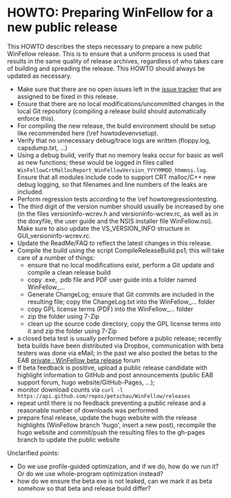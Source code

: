 HOWTO: Preparing WinFellow for a new public release
===================================================

This HOWTO describes the steps necessary to prepare a new public WinFellow release. This is to ensure that a uniform process is used that results in the same quality of release archives, regardless of who takes care of building and spreading the release. This HOWTO should always be updated as necessary.

* Make sure that there are no open issues left in the [issue tracker](https://github.com/petschau/WinFellow/issues) that are assigned to be fixed in this release.
* Ensure that there are no local modifications/uncommitted changes in the local Git repository (compiling a release build should automatically enforce this).
* For compiling the new release, the build environment should be setup like recommended here (\ref howtodevenvsetup).
* Verify that no unnecessary debug/trace logs are written (floppy.log, capsdump.txt, ...)
* Using a debug build, verify that no memory leaks occur for basic as well as new functions; these would be logged in files called `WinFellowCrtMallocReport_WinFellowVersion_YYYYMMDD_hhmmss.log`. Ensure that all modules include code to support CRT malloc/C++ new debug logging, so that filenames and line numbers of the leaks are included.
* Perform regression tests according to the \ref howtoregressiontesting.
* The third digit of the version number should usually be increased by one (in the files versioninfo-wcrev.h and versioninfo-wcrev.rc, as well as in the doxyfile, the user guide and the NSIS installer file WinFellow.nsi). Make sure to also update the VS_VERSION_INFO structure in GUI_versioninfo-wcrev.rc.
* Update the ReadMe/FAQ to reflect the latest changes in this release.
* Compile the build using the script CompileReleaseBuild.ps1; this will take care of a number of things:
  - ensure that no local modifications exist, perform a Git update and compile a clean release build
  - copy .exe, .pdb file and PDF user guide into a folder named WinFellow_...
  - Generate ChangeLog; ensure that Git commits are included in the resulting file; copy the ChangeLog.txt into the WinFellow_... folder
  - copy GPL license terms (PDF) into the WinFellow_... folder
  - zip the folder using 7-Zip
  - clean up the source code directory, copy the GPL license terms into it and zip the folder using 7-Zip
* a closed beta test is usually performed before a public release; recently beta builds have been distributed via Dropbox, communication with beta testers was done via eMail; in the past we also posted the betas to the EAB [private : WinFellow beta release](http://eab.abime.net/forumdisplay.php?f=60) forum
* If beta feedback is positive, upload a public release candidate with highlight information to GitHub and post announcements (public EAB support forum, hugo website/GitHub-Pages, ...);
* monitor download counts via
  `curl -l https://api.github.com/repos/petschau/WinFellow/releases`
*  repeat until there is no feedback preventing a public release and a reasonable number of downloads was performed
* prepare final release, update the hugo website with the release highlights (WinFellow branch 'hugo', insert a new post), recompile the hugo website and commit/push the resulting files to the gh-pages branch to update the public website

Unclarified points:
* Do we use profile-guided optimization, and if we do, how do we run it? Or do we use whole-program optimization instead?
* how do we ensure the beta exe is not leaked, can we mark it as beta somehow so that beta and release build differ?